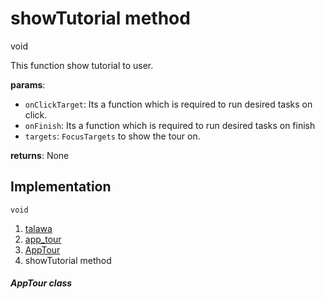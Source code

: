
<div>

# showTutorial method

</div>


void 



This function show tutorial to user.

**params**:

-   `onClickTarget`: Its a function which is required to run desired
    tasks on click.
-   `onFinish`: Its a function which is required to run desired tasks on
    finish
-   `targets`: `FocusTargets` to show the tour on.

**returns**: None



## Implementation

``` language-dart
void  
```







1.  [talawa](../../index.md)
2.  [app_tour](../../models_app_tour/)
3.  [AppTour](../../models_app_tour/AppTour-class.md)
4.  showTutorial method

##### AppTour class







